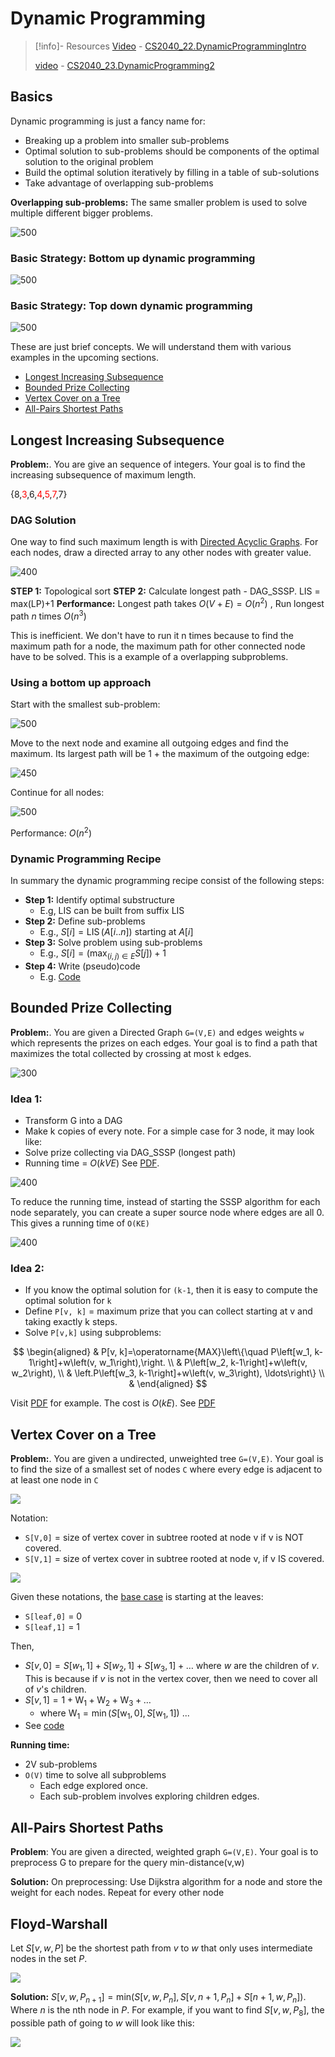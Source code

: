 # Dynamic Programming

> [!info]- Resources
> [Video](https://youtu.be/xSHOtb_RAJE) - [CS2040_22.DynamicProgrammingIntro](../Notes/CS2040_22.DynamicProgrammingIntro.pdf)  
> 
> [video](https://youtu.be/KITJ2jmRRXM) - [CS2040_23.DynamicProgramming2](../Notes/CS2040_23.DynamicProgramming2.pdf) 

## Basics

Dynamic programming is just a fancy name for:

- Breaking up a problem into smaller sub-problems
- Optimal solution to sub-problems should be components of the optimal solution to the original problem
- Build the optimal solution iteratively by filling in a table of sub-solutions
- Take advantage of overlapping sub-problems


**Overlapping sub-problems:** The same smaller problem is used to solve multiple different bigger problems.

![500](../Attachments/22%20Dynamic%20Programming%20Basics.png)

### Basic Strategy: Bottom up dynamic programming

![500](../Attachments/22%20Dynamic%20Programming%20Bottom%20up.png)

### Basic Strategy: Top down dynamic programming

![500](../Attachments/22%20Dynamic%20Programming%20Top%20down.png)


These are just brief concepts. We will understand them with various examples in the upcoming sections.

- [Longest Increasing Subsequence](#Longest%20Increasing%20Subsequence)
- [Bounded Prize Collecting](#Bounded%20Prize%20Collecting)
- [Vertex Cover on a Tree](#Vertex%20Cover%20on%20a%20Tree)
- [All-Pairs Shortest Paths](#All-Pairs%20Shortest%20Paths)

## Longest Increasing Subsequence

**Problem:**. You are give an sequence of integers. Your goal is to find the increasing subsequence of maximum length.

<span class="center-menu">{8,<font style="color:#FF0000">3</font>,6,<font style="color:#FF0000">4</font>,<font style="color:#FF0000">5</font>,<font style="color:#FF0000">7</font>,7} </span>

### DAG Solution

One way to find such maximum length is with [Directed Acyclic Graphs](17.Graphs.md#Directed%20Acyclic%20Graphs). For each nodes, draw a directed array to any other nodes with greater value.

![400](../Attachments/22%20Dynamic%20Programming%20LIS%20DAG.png)

**STEP 1:** Topological sort
**STEP 2:**  Calculate longest path - DAG_SSSP. LIS = max(LP)+1
**Performance:** Longest path takes $O(V+E)=O(n^2)$ , Run longest path $n$ times $O(n^3)$

This is inefficient. We don't have to run it n times because to find the maximum path for a node, the maximum path for other connected node have to be solved. This is a example of a overlapping subproblems.

### Using a bottom up approach

Start with the smallest sub-problem:

![500](../Attachments/22%20Dynamic%20Programming.png)

Move to the next node and examine all outgoing edges and find the maximum. Its largest path will be 1 +  the maximum of the outgoing edge:

![450](../Attachments/22%20Dynamic%20Programming-1.png)

Continue for all nodes:

![500](../Attachments/22%20Dynamic%20Programming-2.png)

Performance: $O(n^2)$

### Dynamic Programming Recipe

In summary the dynamic programming recipe consist of the following steps:

- **Step 1:** Identify optimal substructure
	- E.g, LIS can be built from suffix LIS
- **Step 2:** Define sub-problems
	- E.g., $S[i]=\operatorname{LIS}(A[i . . n])$ starting at $A[i]$
- **Step 3:** Solve problem using sub-problems
	- E.g., $S[i]=\left(\max _{(i, j) \in E} S[j]\right)+1$
- **Step 4:** Write (pseudo)code
	- E.g. [Code](CS2040_22.DynamicProgrammingIntro.pdf#page=46%7CCode)
## Bounded Prize Collecting

**Problem:**. You are given a Directed Graph `G=(V,E)` and edges weights `w` which represents the prizes on each edges. Your goal is to find a path that maximizes the total collected by crossing at most `k` edges. 

![300](../Attachments/22.Dynamic_Programming.png)

### Idea 1:

- Transform G into a DAG
- Make k copies of every note. For a simple case for 3 node, it may look like:
- Solve prize collecting via DAG_SSSP (longest path)
- Running time = $O(kVE)$ See [PDF](../Notes/CS2040_23.DynamicProgramming2.pdf#page=27).

![400](../Attachments/22.Dynamic_Programming-1.png)


To reduce the running time, instead of starting the SSSP algorithm for each node separately, you can create a super source node where edges are all 0. This gives a running time of `O(KE)`

![400](../Attachments/22.Dynamic_Programming-2.png)

### Idea 2:

- If you know the optimal solution for `(k-1`, then it is easy to compute the optimal solution for `k`
- Define `P[v, k]` = maximum prize that you can collect starting at v and taking exactly k steps.
- Solve `P[v,k]` using subproblems:

$$
\begin{aligned}
& P[v, k]=\operatorname{MAX}\left\{\quad P\left[w_1, k-1\right]+w\left(v, w_1\right),\right. \\
& P\left[w_2, k-1\right]+w\left(v, w_2\right), \\
& \left.P\left[w_3, k-1\right]+w\left(v, w_3\right), \ldots\right\} \\
&
\end{aligned}
$$

Visit [PDF](../Notes/CS2040_23.DynamicProgramming2.pdf#page=35) for example. The cost is $O(kE)$. See [PDF](../Notes/CS2040_23.DynamicProgramming2.pdf#page=40) 

## Vertex Cover on a Tree

**Problem:**. You are given a undirected, unweighted tree `G=(V,E)`. Your goal is to find the size of a smallest set of nodes `C` where every edge is adjacent to at least one node in `C`

![](../Attachments/22.Dynamic_Programming-3.png)

Notation: 

- `S[V,0]` = size of vertex cover in subtree rooted at node v if v is NOT covered.
- `S[V,1]` = size of vertex cover in subtree rooted at node v, if v IS covered.

![](../Attachments/22.Dynamic_Programming-4.png)

Given these notations, the <u>base case</u> is starting at the leaves: 

- `S[leaf,0]` = 0
- `S[leaf,1]` = 1

Then,

- $S[v, 0]=S\left[w_1, 1\right]+S\left[w_2, 1\right]+S\left[w_3, 1\right]+\ldots$ where $w$ are the children of $v$. This is because if $v$ is not in the vertex cover, then we need to cover all of $v$'s children.
-  $S[v, 1]=1+\mathrm{W}_1+\mathrm{W}_2+\mathrm{W}_3+\ldots$
	- where $\mathrm{W}_1=\min \left(S\left[\mathrm{w}_1, 0\right], S\left[\mathrm{w}_1, 1\right]\right)$ ...
- See [code](../Notes/CS2040_23.DynamicProgramming2.pdf#page=57) 

**Running time:** 

- 2V sub-problems
- `O(V)` time to solve all subproblems
	- Each edge explored once.
	- Each sub-problem involves exploring children edges.
## All-Pairs Shortest Paths

**Problem**: You are given a directed, weighted graph `G=(V,E)`. Your goal is to preprocess G to prepare for the query min-distance(v,w) 

**Solution:** On preprocessing: Use Dijkstra algorithm for a node and store the weight for each nodes. Repeat for every other node

## Floyd-Warshall

Let $S[v,w,P]$ be the shortest path from $v$ to $w$ that only uses intermediate nodes in the set $P$.

![](../Attachments/22.Dynamic_Programming-5.png)

**Solution:** $S[v,w,P_{n+1}] =\text{min}(S[v,w,P_{n}],S[v,n+1,P_{n}]+S[n+1,w,P_{n}])$. Where $n$ is the nth node in $P$. For example, if you want to find $S[v,w,P_{8}]$, the possible path of going to $w$ will look like this:

![](../Attachments/22.Dynamic_Programming-6.png)




